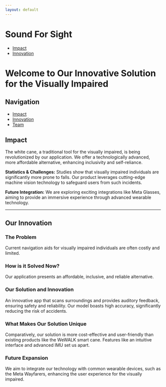 ```yaml
---
layout: default
---
```


# Sound For Sight 

- [Impact](https://soundforsight.github.io/hope/impact)
- [Innovation](https://soundforsight.github.io/hope/innovation)

# Welcome to Our Innovative Solution for the Visually Impaired

## Navigation
- [Impact](https://soundforsight.github.io/hope/impact)
- [Innovation](https://soundforsight.github.io/hope/innovation)
- [Team](https://soundforsight.github.io/hope/team)

## Impact

The white cane, a traditional tool for the visually impaired, is being revolutionized by our application. We offer a technologically advanced, more affordable alternative, enhancing inclusivity and self-reliance.

**Statistics & Challenges:** Studies show that visually impaired individuals are significantly more prone to falls. Our product leverages cutting-edge machine vision technology to safeguard users from such incidents.

**Future Integration:** We are exploring exciting integrations like Meta Glasses, aiming to provide an immersive experience through advanced wearable technology.

---

## Our Innovation

### The Problem

Current navigation aids for visually impaired individuals are often costly and limited.

### How is it Solved Now?

Our application presents an affordable, inclusive, and reliable alternative.

### Our Solution and Innovation

An innovative app that scans surroundings and provides auditory feedback, ensuring safety and reliability. Our model boasts high accuracy, significantly reducing the risk of accidents.

### What Makes Our Solution Unique

Comparatively, our solution is more cost-effective and user-friendly than existing products like the WeWALK smart cane. Features like an intuitive interface and advanced IMU set us apart.

### Future Expansion

We aim to integrate our technology with common wearable devices, such as the Meta Wayfarers, enhancing the user experience for the visually impaired.


